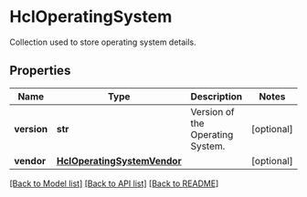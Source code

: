 # HclOperatingSystem

Collection used to store operating system details. 
## Properties
Name | Type | Description | Notes
------------ | ------------- | ------------- | -------------
**version** | **str** | Version of the Operating System.    | [optional] 
**vendor** | [**HclOperatingSystemVendor**](.md) |  | [optional] 

[[Back to Model list]](../README.md#documentation-for-models) [[Back to API list]](../README.md#documentation-for-api-endpoints) [[Back to README]](../README.md)



